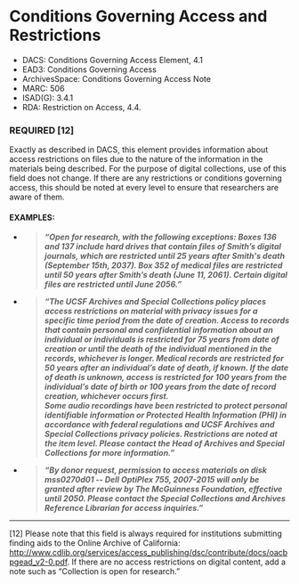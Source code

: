 # Conditions Governing Access and Restrictions

* DACS: Conditions Governing Access Element, 4.1 
* EAD3: Conditions Governing Access <accessrestrict>
* ArchivesSpace: Conditions Governing Access Note
* MARC: 506
* ISAD(G): 3.4.1
* RDA: Restriction on Access, 4.4.

### REQUIRED [12]
Exactly as described in DACS, this element provides information about access restrictions on files due to the nature of the information in the materials being described. For the purpose of digital collections, use of this field does not change. If there are any restrictions or conditions governing access, this should be noted at every level to ensure that researchers are aware of them. 

#### EXAMPLES:
* >_**“Open for research, with the following exceptions: Boxes 136 and 137 include hard drives that contain files of Smith’s digital journals, which are restricted until 25 years after Smith's death (September 15th, 2037). Box 352 of medical files are restricted until 50 years after Smith’s death (June 11, 2061). Certain digital files are restricted until June 2056.”**_

* > _**“The UCSF Archives and Special Collections policy places access restrictions on material with privacy issues for a specific time period from the date of creation. Access to records that contain personal and confidential information about an individual or individuals is restricted for 75 years from date of creation or until the death of the individual mentioned in the records, whichever is longer.  Medical records are restricted for 50 years after an individual’s date of death, if known. If the date of death is unknown, access is restricted for 100 years from the individual’s date of birth or 100 years from the date of record creation, whichever occurs first.**_ 
<br/>  _**Some audio recordings have been restricted to protect personal identifiable information or Protected Health Information (PHI) in     accordance with federal regulations and UCSF Archives and Special Collections privacy policies. Restrictions are noted at the item level. Please contact the Head of Archives and Special Collections for more information.”**_

* >_**“By donor request, permission to access materials on disk mss0270d01 -- Dell OptiPlex 755, 2007-2015 will only be granted after review by The McGuinness Foundation, effective until 2050. Please contact the Special Collections and Archives Reference Librarian for access inquiries.”**_
___
[12] Please note that this field is always required for institutions submitting finding aids to the Online Archive of California: http://www.cdlib.org/services/access_publishing/dsc/contribute/docs/oacbpgead_v2-0.pdf. If there are no access restrictions on digital content, add a note such as “Collection is open for research.”

